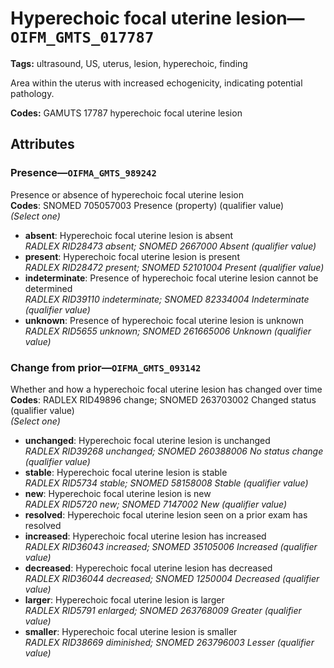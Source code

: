 # Hyperechoic focal uterine lesion—`OIFM_GMTS_017787`

**Tags:** ultrasound, US, uterus, lesion, hyperechoic, finding

Area within the uterus with increased echogenicity, indicating potential pathology.

**Codes:** GAMUTS 17787 hyperechoic focal uterine lesion

## Attributes

### Presence—`OIFMA_GMTS_989242`

Presence or absence of hyperechoic focal uterine lesion  
**Codes**: SNOMED 705057003 Presence (property) (qualifier value)  
*(Select one)*

- **absent**: Hyperechoic focal uterine lesion is absent  
_RADLEX RID28473 absent; SNOMED 2667000 Absent (qualifier value)_
- **present**: Hyperechoic focal uterine lesion is present  
_RADLEX RID28472 present; SNOMED 52101004 Present (qualifier value)_
- **indeterminate**: Presence of hyperechoic focal uterine lesion cannot be determined  
_RADLEX RID39110 indeterminate; SNOMED 82334004 Indeterminate (qualifier value)_
- **unknown**: Presence of hyperechoic focal uterine lesion is unknown  
_RADLEX RID5655 unknown; SNOMED 261665006 Unknown (qualifier value)_

### Change from prior—`OIFMA_GMTS_093142`

Whether and how a hyperechoic focal uterine lesion has changed over time  
**Codes**: RADLEX RID49896 change; SNOMED 263703002 Changed status (qualifier value)  
*(Select one)*

- **unchanged**: Hyperechoic focal uterine lesion is unchanged  
_RADLEX RID39268 unchanged; SNOMED 260388006 No status change (qualifier value)_
- **stable**: Hyperechoic focal uterine lesion is stable  
_RADLEX RID5734 stable; SNOMED 58158008 Stable (qualifier value)_
- **new**: Hyperechoic focal uterine lesion is new  
_RADLEX RID5720 new; SNOMED 7147002 New (qualifier value)_
- **resolved**: Hyperechoic focal uterine lesion seen on a prior exam has resolved  
- **increased**: Hyperechoic focal uterine lesion has increased  
_RADLEX RID36043 increased; SNOMED 35105006 Increased (qualifier value)_
- **decreased**: Hyperechoic focal uterine lesion has decreased  
_RADLEX RID36044 decreased; SNOMED 1250004 Decreased (qualifier value)_
- **larger**: Hyperechoic focal uterine lesion is larger  
_RADLEX RID5791 enlarged; SNOMED 263768009 Greater (qualifier value)_
- **smaller**: Hyperechoic focal uterine lesion is smaller  
_RADLEX RID38669 diminished; SNOMED 263796003 Lesser (qualifier value)_